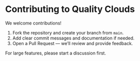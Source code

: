 # Contributing to Quality Clouds

We welcome contributions!
1. Fork the repository and create your branch from `main`.
2. Add clear commit messages and documentation if needed.
3. Open a Pull Request — we’ll review and provide feedback.

For large features, please start a discussion first.
